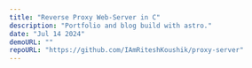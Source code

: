 ```yaml
---
title: "Reverse Proxy Web-Server in C"
description: "Portfolio and blog build with astro."
date: "Jul 14 2024"
demoURL: ""
repoURL: "https://github.com/IAmRiteshKoushik/proxy-server"
---
```


